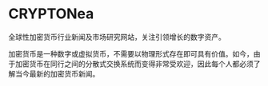 # CRYPTONea

全球性加密货币行业新闻及市场研究网站，关注引领增长的数字资产。

加密货币是一种数字或虚拟货币，不需要以物理形式存在即可具有价值。如今，由于加密货币在同行之间的分散式交换系统而变得非常受欢迎，因此每个人都必须了解当今最新的加密货币新闻。
